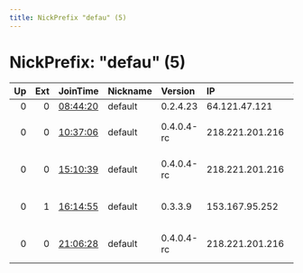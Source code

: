 ```yaml
---
title: NickPrefix "defau" (5)
---
```


# NickPrefix: "defau" (5)

|   Up |   Ext | JoinTime                                                                                            | Nickname   | Version    | IP              | AS                               | CC   |   ORp |   Dirp | OS      | Contact   |   eFamMembers |
|-----:|------:|:----------------------------------------------------------------------------------------------------|:-----------|:-----------|:----------------|:---------------------------------|:-----|------:|-------:|:--------|:----------|--------------:|
|    0 |     0 | [08:44:20](https://metrics.torproject.org/rs.html#details/CD39320B0FEBC0D84646A805814A5E8927F7F84C) | default    | 0.2.4.23   | 64.121.47.121   | RCN                              | us   |   443 |   9030 | Windows | None      |             1 |
|    0 |     0 | [10:37:06](https://metrics.torproject.org/rs.html#details/3CCF7DCA722E716BF054F4ACF00C19A11FD9F63A) | default    | 0.4.0.4-rc | 218.221.201.216 | So-net Entertainment Corporation | jp   | 65192 |      0 | Windows | None      |             1 |
|    0 |     0 | [15:10:39](https://metrics.torproject.org/rs.html#details/97A178D3455982F96458C0A470CC1720C66EF0FF) | default    | 0.4.0.4-rc | 218.221.201.216 | So-net Entertainment Corporation | jp   | 65192 |      0 | Windows | None      |             1 |
|    0 |     1 | [16:14:55](https://metrics.torproject.org/rs.html#details/47BA61F9516B9C0EA8D33BF2ECFC7E28760F8181) | default    | 0.3.3.9    | 153.167.95.252  | NTT Communications Corporation   | jp   |   443 |   9030 | Windows | None      |             1 |
|    0 |     0 | [21:06:28](https://metrics.torproject.org/rs.html#details/DE04440CB02D13787479C3B2B22B6961EB611DE6) | default    | 0.4.0.4-rc | 218.221.201.216 | So-net Entertainment Corporation | jp   | 65192 |      0 | Windows | None      |             1 |
